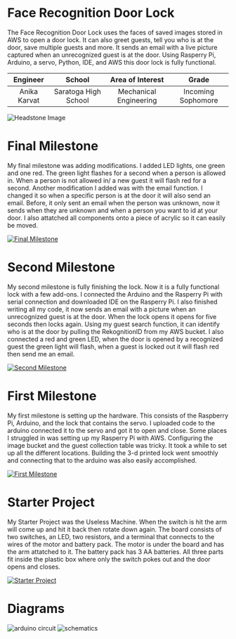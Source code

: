 # Face Recognition Door Lock
The Face Recognition Door Lock uses the faces of saved images stored in AWS to open a door lock. It can also greet guests, tell you who is at the door, save multiple guests and more. It sends an email with a live picture captured when an unrecognized guest is at the door. Using Rasperry Pi, Arduino, a servo, Python, IDE, and AWS this door lock is fully functional.

| **Engineer** | **School** | **Area of Interest** | **Grade** |
|:--:|:--:|:--:|:--:|
| Anika Karvat | Saratoga High School | Mechanical Engineering | Incoming Sophomore

![Headstone Image](https://lh3.googleusercontent.com/pw/AM-JKLUdOuU9Q6jJW24ISIrUQ86stBQrCDxvoC6gCmYYJBYLRuTZ0KuYGIkEr4aPZzd6wEQgvUS3nlK2IZbWJMW13zeNAtBtXtwrCLN6D4wDYT2vPBLwp_yU01ss2ku1Mu6appCKLMp1psU20Tl-z7ugj-Xs=s1290-no?authuser=0)
  
# Final Milestone
My final milestone was adding modifications. I added LED lights, one green and one red. The green light flashes for a second when a person is allowed in. When a person is not allowed in/ a new guest it will flash red for a second. Another modification I added was with the email function. I changed it so when a specific person is at the door it will also send an email. Before, it only sent an email when the person was unknown, now it sends when they are unknown and when a person you want to id at your door. I also attatched all components onto a piece of acrylic so it can easily be moved. 

[![Final Milestone](https://img.youtube.com/vi/LYExreLvghs/hqdefault.jpg )](https://www.youtube.com/watch?v=LYExreLvghs "Final Milestone")

# Second Milestone
My second milestone is fully finishing the lock. Now it is a fully functional lock with a few add-ons. I connected the Arduino and the Rasperry Pi with serial connection and downloaded IDE on the Rasperry Pi. I also finished writing all my code, it now sends an email with a picture when an unrecognized guest is at the door. When the lock opens it opens for five seconds then locks again. Using my guest search function, it can identify who is at the door by pulling the RekognitionID from my AWS bucket. I also connected a red and green LED, when the door is opened by a recognized guest the green light will flash, when a guest is locked out it will flash red then send me an email.

[![Second Milestone](https://img.youtube.com/vi/f14yofIJps4/hqdefault.jpg)](https://www.youtube.com/watch?v=f14yofIJps4 "Second Milestone")
# First Milestone
  

My first milestone is setting up the hardware. This consists of the Raspberry Pi, Arduino, and the lock that contains the servo. I uploaded code to the arduino connected it to the servo and got it to open and close. Some places I struggled in was setting up my Rasperry Pi with AWS. Configuring the image bucket and the guest collection table was tricky. It took a while to set up all the different locations. Building the 3-d printed lock went smoothly and connecting that to the arduino was also easily accomplished.   

[![First Milestone](https://img.youtube.com/vi/C8MUmDBtJec/sddefault.jpg)](https://www.youtube.com/watch?v=C8MUmDBtJec "First Milestone")


# Starter Project
My Starter Project was the Useless Machine. When the switch is hit the arm will come up and hit it back then rotate down again. The board consists of two switches, an LED, two resistors, and a terminal that connects to the wires of the motor and battery pack. The motor is under the board and has the arm attatched to it. The battery pack has 3 AA batteries. All three parts fit inside the plastic box where only the switch pokes out and the door opens and closes.

[![Starter Project](https://img.youtube.com/vi/2e7--Mj_rL8/sddefault.jpg)](https://www.youtube.com/watch?v=2e7--Mj_rL8)

#  Diagrams
![arduino circuit](https://user-images.githubusercontent.com/107944844/176942366-9e5cb216-ffaf-4a28-8fcd-653d68950203.jpg)
![schematics](https://hackster.imgix.net/uploads/attachments/437788/block1_ioWGCtJDGN.jpg)
